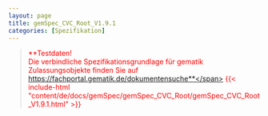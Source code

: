 ```yaml
---
layout: page
title: gemSpec_CVC_Root_V1.9.1
categories: [Spezifikation]
---
```

> <span style="color:red">**Testdaten!<br>Die verbindliche Spezifikationsgrundlage für gematik Zulassungsobjekte finden Sie auf https://fachportal.gematik.de/dokumentensuche**</span>
{{< include-html "content/de/docs/gemSpec/gemSpec_CVC_Root/gemSpec_CVC_Root_V1.9.1.html" >}}
